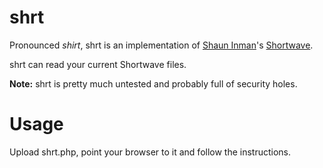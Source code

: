 # shrt
Pronounced *shirt*, shrt is an implementation of [Shaun Inman](http://shauninman.com/)'s [Shortwave](http://shortwaveapp.com/).

shrt can read your current Shortwave files.

**Note:** shrt is pretty much untested and probably full of security holes.

# Usage
Upload shrt.php, point your browser to it and follow the instructions.